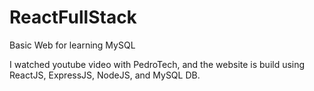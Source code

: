 # ReactFullStack
 Basic Web for learning MySQL

I watched youtube video with PedroTech, and the website is build using ReactJS, ExpressJS, NodeJS, and MySQL DB.
